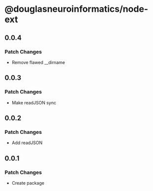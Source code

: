 # @douglasneuroinformatics/node-ext

## 0.0.4

### Patch Changes

- Remove flawed \_\_dirname

## 0.0.3

### Patch Changes

- Make readJSON sync

## 0.0.2

### Patch Changes

- Add readJSON

## 0.0.1

### Patch Changes

- Create package
